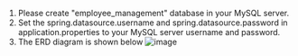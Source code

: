1. Please create "employee_management" database in your MySQL server.
2. Set the spring.datasource.username and spring.datasource.password in application.properties to your MySQL server username and password.
3. The ERD diagram is shown below
   ![image](https://github.com/WoeiHaw/Spring-Boot-Mini-Project/assets/138196424/f224beab-c78e-4afc-bbea-083bb1df3082)

